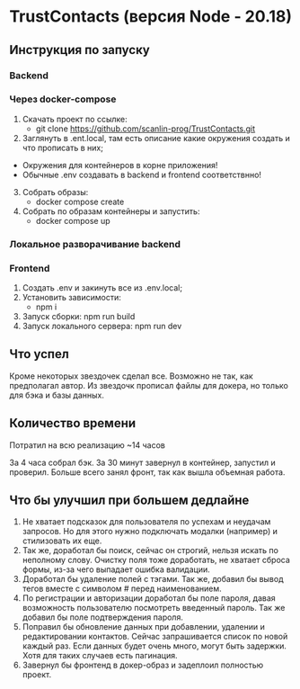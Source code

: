# TrustContacts (версия Node - 20.18)

## Инструкция по запуску
### Backend

### Через docker-compose
1. Скачать проект по ссылке:
    * git clone https://github.com/scanlin-prog/TrustContacts.git
2. Заглянуть в .ent.local, там есть описание какие окружения создать и что прописать в них; 
* Окружения для контейнеров в корне приложения!
* Обычные .env создавать в backend и frontend соответствнно!
3. Собрать образы:
    * docker compose create
4. Собрать по образам контейнеры и запустить:
    * docker compose up

### Локальное разворачивание backend

### Frontend
1. Создать .env и закинуть все из .env.local;
2. Установить зависимости:
    * npm i
3. Запуск сборки:
    npm run build
4. Запуск локального сервера:
    npm run dev

## Что успел
Кроме некоторых звездочек сделал все. Возможно не так, как предполагал автор.
Из звездочк прописал файлы для докера, но только для бэка и базы данных.

## Количество времени
Потратил на всю реализацию ~14 часов

За 4 часа собрал бэк. За 30 минут завернул в контейнер, запустил и проверил.
Больше всего занял фронт, так как вышла объемная работа.

## Что бы улучшил при большем дедлайне
1. Не хватает подсказок для пользователя по успехам и неудачам запросов. Но для этого нужно подключать модалки (например) и стилизовать их еще.
2. Так же, доработал бы поиск, сейчас он строгий, нельзя искать по неполному слову. Очистку поля тоже доработать, не хватает сброса формы, из-за чего выпадает ошибка валидации.
3. Доработал бы удаление полей с тэгами. Так же, добавил бы вывод тегов вместе с символом # перед наименованием.
4. По регистрации и авторизации доработал бы поле пароля, давая возможность пользователю посмотреть введенный пароль. Так же добавил бы поле подтверждения пароля.
5. Поправил бы обновление данных при добавлении, удалении и редактировании контактов. Сейчас запрашивается список по новой каждый раз. Если данных будет очень много, могут быть задержки. Хотя для таких случаев есть пагинация.
6. Завернул бы фронтенд в докер-образ и задеплоил полностью проект.
